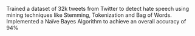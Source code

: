 Trained a dataset of 32k tweets from Twitter to detect hate speech using mining techniques like Stemming, Tokenization and Bag of Words. 
Implemented a Naïve Bayes Algorithm to achieve an overall accuracy of 94%
